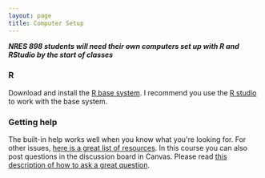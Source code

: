 ```yaml
---
layout: page
title: Computer Setup
---
```


***NRES 898 students will need their own computers set up with R and RStudio by the start of 
classes***

### R

Download and install the [R base system](http://cran.rstudio.com/). I recommend you use the [R studio](http://www.rstudio.com/products/rstudio/download/) to work with the base system.

### Getting help

The built-in help works well when you know what you're looking for. For other issues, [here is a great list of resources](http://stackoverflow.com/tags/r/info). In this course you can also post questions in the discussion board in Canvas. Please read [this description of how to ask a great question](http://stackoverflow.com/questions/5963269/how-to-make-a-great-r-reproducible-example).

